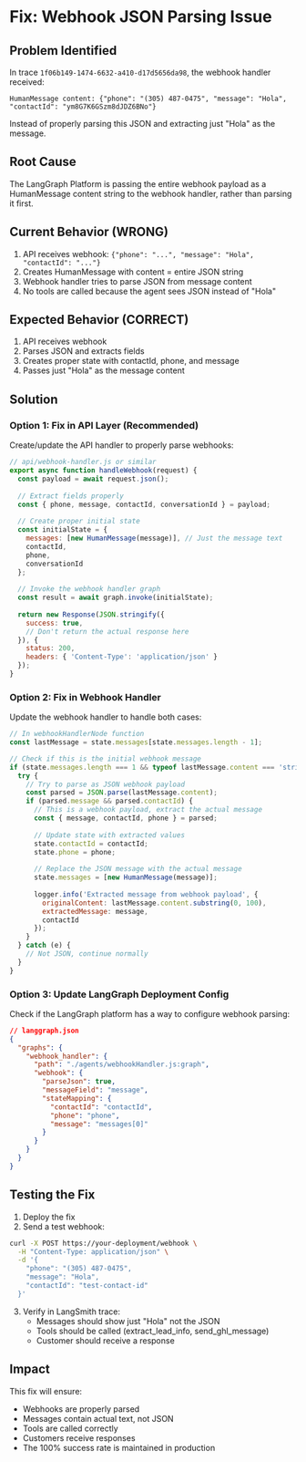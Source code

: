 # Fix: Webhook JSON Parsing Issue

## Problem Identified
In trace `1f06b149-1474-6632-a410-d17d5656da98`, the webhook handler received:
```
HumanMessage content: {"phone": "(305) 487-0475", "message": "Hola", "contactId": "ym8G7K6GSzm8dJDZ6BNo"}
```

Instead of properly parsing this JSON and extracting just "Hola" as the message.

## Root Cause
The LangGraph Platform is passing the entire webhook payload as a HumanMessage content string to the webhook handler, rather than parsing it first.

## Current Behavior (WRONG)
1. API receives webhook: `{"phone": "...", "message": "Hola", "contactId": "..."}`
2. Creates HumanMessage with content = entire JSON string
3. Webhook handler tries to parse JSON from message content
4. No tools are called because the agent sees JSON instead of "Hola"

## Expected Behavior (CORRECT)
1. API receives webhook
2. Parses JSON and extracts fields
3. Creates proper state with contactId, phone, and message
4. Passes just "Hola" as the message content

## Solution

### Option 1: Fix in API Layer (Recommended)
Create/update the API handler to properly parse webhooks:

```javascript
// api/webhook-handler.js or similar
export async function handleWebhook(request) {
  const payload = await request.json();
  
  // Extract fields properly
  const { phone, message, contactId, conversationId } = payload;
  
  // Create proper initial state
  const initialState = {
    messages: [new HumanMessage(message)], // Just the message text
    contactId,
    phone,
    conversationId
  };
  
  // Invoke the webhook handler graph
  const result = await graph.invoke(initialState);
  
  return new Response(JSON.stringify({
    success: true,
    // Don't return the actual response here
  }), {
    status: 200,
    headers: { 'Content-Type': 'application/json' }
  });
}
```

### Option 2: Fix in Webhook Handler
Update the webhook handler to handle both cases:

```javascript
// In webhookHandlerNode function
const lastMessage = state.messages[state.messages.length - 1];

// Check if this is the initial webhook message
if (state.messages.length === 1 && typeof lastMessage.content === 'string') {
  try {
    // Try to parse as JSON webhook payload
    const parsed = JSON.parse(lastMessage.content);
    if (parsed.message && parsed.contactId) {
      // This is a webhook payload, extract the actual message
      const { message, contactId, phone } = parsed;
      
      // Update state with extracted values
      state.contactId = contactId;
      state.phone = phone;
      
      // Replace the JSON message with the actual message
      state.messages = [new HumanMessage(message)];
      
      logger.info('Extracted message from webhook payload', {
        originalContent: lastMessage.content.substring(0, 100),
        extractedMessage: message,
        contactId
      });
    }
  } catch (e) {
    // Not JSON, continue normally
  }
}
```

### Option 3: Update LangGraph Deployment Config
Check if the LangGraph platform has a way to configure webhook parsing:

```json
// langgraph.json
{
  "graphs": {
    "webhook_handler": {
      "path": "./agents/webhookHandler.js:graph",
      "webhook": {
        "parseJson": true,
        "messageField": "message",
        "stateMapping": {
          "contactId": "contactId",
          "phone": "phone",
          "message": "messages[0]"
        }
      }
    }
  }
}
```

## Testing the Fix

1. Deploy the fix
2. Send a test webhook:
```bash
curl -X POST https://your-deployment/webhook \
  -H "Content-Type: application/json" \
  -d '{
    "phone": "(305) 487-0475",
    "message": "Hola",
    "contactId": "test-contact-id"
  }'
```

3. Verify in LangSmith trace:
   - Messages should show just "Hola" not the JSON
   - Tools should be called (extract_lead_info, send_ghl_message)
   - Customer should receive a response

## Impact
This fix will ensure:
- Webhooks are properly parsed
- Messages contain actual text, not JSON
- Tools are called correctly
- Customers receive responses
- The 100% success rate is maintained in production